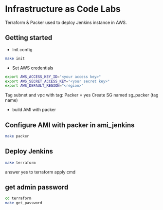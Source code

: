 # Infrastructure as Code Labs

Terraform & Packer used to deploy Jenkins instance in AWS.

## Getting started

* Init config

```sh
make init
```

* Set AWS credentials

```sh
export AWS_ACCESS_KEY_ID="<your access key>"
export AWS_SECRET_ACCESS_KEY="<your secret key>"
export AWS_DEFAULT_REGION="<region>"
```

Tag subnet and vpc with tag: Packer = yes
Create SG named sg_packer (tag name)

* build AMI with packer

## Configure AMI with packer in ami_jenkins

```sh
make packer
```

## Deploy Jenkins

```sh
make terraform
```
answer yes to terraform apply cmd

## get admin password
```sh
cd terraform
make get_password
```
